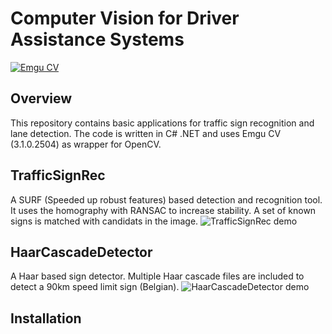 # Computer Vision for Driver Assistance Systems
[![Emgu CV](https://avatars1.githubusercontent.com/u/2035816?v=3&s=40)](https://github.com/emgucv/emgucv)
## Overview
This repository contains basic applications for traffic sign recognition and lane detection. The code is written in C# .NET and uses Emgu CV (3.1.0.2504) as wrapper for OpenCV.

## TrafficSignRec
A SURF (Speeded up robust features) based detection and recognition tool. It uses the homography with RANSAC to increase stability. A set of known signs is matched with candidats in the image. 
![TrafficSignRec demo](https://github.com/anthony-mestdach/TrafficComputerVision/blob/master/Code/Results/TrafficSignRec/Afbeelding1.png)

## HaarCascadeDetector
A Haar based sign detector. Multiple Haar cascade files are included to detect a 90km speed limit sign (Belgian). 
![HaarCascadeDetector demo](https://github.com/anthony-mestdach/TrafficComputerVision/blob/master/Code/Results/HaarCascadeDetector/demo.png)

## Installation
